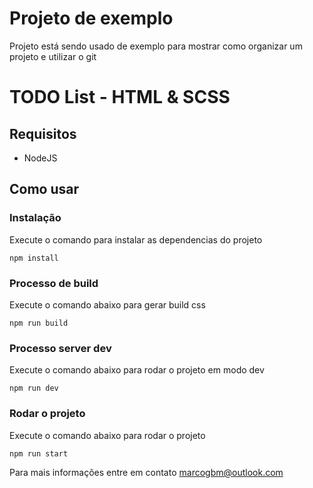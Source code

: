 # Projeto de exemplo

Projeto está sendo usado de exemplo para mostrar como organizar um projeto e utilizar o git

# TODO List - HTML & SCSS

## Requisitos
 - NodeJS

## Como usar

### Instalação
Execute o comando para instalar as dependencias do projeto

`npm install`

### Processo de build

Execute o comando abaixo para gerar build css

`npm run build`

### Processo server dev

Execute o comando abaixo para rodar o projeto em modo dev

`npm run dev`

### Rodar o projeto

Execute o comando abaixo para rodar o projeto

`npm run start`

Para mais informações entre em contato marcogbm@outlook.com
